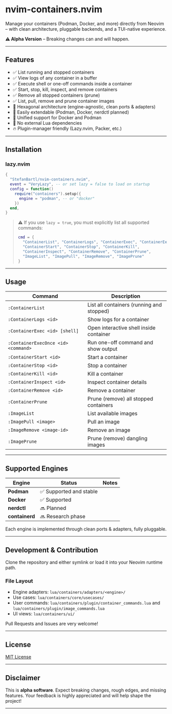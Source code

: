# nvim-containers.nvim

Manage your containers (Podman, Docker, and more) directly from Neovim – with clean architecture, pluggable backends, and a TUI-native experience.

**⚠️ Alpha Version** – Breaking changes can and will happen.

---

## Features

- ✅ List running and stopped containers
- ✅ View logs of any container in a buffer
- ✅ Execute shell or one-off commands inside a container
- ✅ Start, stop, kill, inspect, and remove containers
- ✅ Remove all stopped containers (prune)
- ✅ List, pull, remove and prune container images
- 🧠 Hexagonal architecture (engine-agnostic, clean ports & adapters)
- 🧩 Easily extendable (Podman, Docker, nerdctl planned)
- 🚀 Unified support for Docker and Podman
- 🚫 No external Lua dependencies
- 🔥 Plugin-manager friendly (Lazy.nvim, Packer, etc.)

---

## Installation

### lazy.nvim

```lua
{
  "StefanBartl/nvim-containers.nvim",
  event = "VeryLazy", -- or set lazy = false to load on startup
  config = function()
    require("containers").setup({
      engine = "podman", -- or "docker"
    })
  end,
}
```

> ⚠️ If you use `lazy = true`, you must explicitly list all supported commands:
>
> ```lua
> cmd = {
>   "ContainerList", "ContainerLogs", "ContainerExec", "ContainerExecOnce",
>   "ContainerStart", "ContainerStop", "ContainerKill",
>   "ContainerInspect", "ContainerRemove", "ContainerPrune",
>   "ImageList", "ImagePull", "ImageRemove", "ImagePrune"
> }
> ```

---

## Usage

| Command | Description |
|---------|-------------|
| `:ContainerList` | List all containers (running and stopped) |
| `:ContainerLogs <id>` | Show logs for a container |
| `:ContainerExec <id> [shell]` | Open interactive shell inside container |
| `:ContainerExecOnce <id> <command>` | Run one-off command and show output |
| `:ContainerStart <id>` | Start a container |
| `:ContainerStop <id>` | Stop a container |
| `:ContainerKill <id>` | Kill a container |
| `:ContainerInspect <id>` | Inspect container details |
| `:ContainerRemove <id>` | Remove a container |
| `:ContainerPrune` | Prune (remove) all stopped containers |
| `:ImageList` | List available images |
| `:ImagePull <image>` | Pull an image |
| `:ImageRemove <image-id>` | Remove an image |
| `:ImagePrune` | Prune (remove) dangling images |

---

## Supported Engines

| Engine | Status | Notes |
|--------|--------|-------|
| **Podman** | ✅ Supported and stable |
| **Docker** | ✅ Supported |
| **nerdctl** | 🔜 Planned |
| **containerd** | 🔜 Research phase |

Each engine is implemented through clean ports & adapters, fully pluggable.

---

## Development & Contribution

Clone the repository and either symlink or load it into your Neovim runtime path.

### File Layout
- Engine adapters: `lua/containers/adapters/<engine>/`
- Use cases: `lua/containers/core/usecases/`
- User commands: `lua/containers/plugin/container_commands.lua` and `lua/containers/plugin/image_commands.lua`
- UI views: `lua/containers/ui/`

Pull Requests and Issues are very welcome!

---

## License

[MIT License](./LICENSE)

---

## Disclaimer

This is **alpha software**. Expect breaking changes, rough edges, and missing features.
Your feedback is highly appreciated and will help shape the project!

---
